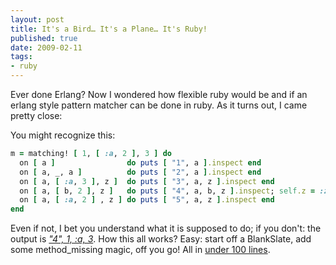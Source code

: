 ```yaml
---
layout: post
title: It's a Bird… It's a Plane… It's Ruby!
published: true
date: 2009-02-11
tags:
- ruby
---
```

<p>Ever done Erlang? Now I wondered how flexible ruby would be and if an erlang style pattern matcher can be done in ruby. As it turns out, I came pretty close:</p>

<p>You might recognize this:</p>

```ruby
m = matching! [ 1, [ :a, 2 ], 3 ] do
  on [ a ]                do puts [ "1", a ].inspect end
  on [ a, _, a ]          do puts [ "2", a ].inspect end  
  on [ a, [ :a, 3 ], z ]  do puts [ "3", a, z ].inspect end  
  on [ a, [ b, 2 ], z ]   do puts [ "4", a, b, z ].inspect; self.z = :z end
  on [ a, [ :a, 2 ] , z ] do puts [ "5", a, z ].inspect end
end
```

<p>Even if not, I bet you understand what it is supposed to do; if you don't: the output is <i><a href="http://www.google.com/search?q=%224%22%2C+1%2C+%3Aa%2C+3" target="_blank">"4", 1, :a, 3</a></i>. How this all works? Easy: start off a BlankSlate, add some method_missing magic, off you go! All in <a href="http://pastie.org/386086">under 100 lines</a>.</p>

